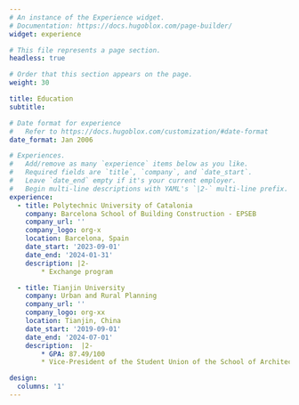 ```yaml
---
# An instance of the Experience widget.
# Documentation: https://docs.hugoblox.com/page-builder/
widget: experience

# This file represents a page section.
headless: true

# Order that this section appears on the page.
weight: 30

title: Education
subtitle:

# Date format for experience
#   Refer to https://docs.hugoblox.com/customization/#date-format
date_format: Jan 2006

# Experiences.
#   Add/remove as many `experience` items below as you like.
#   Required fields are `title`, `company`, and `date_start`.
#   Leave `date_end` empty if it's your current employer.
#   Begin multi-line descriptions with YAML's `|2-` multi-line prefix.
experience:
  - title: Polytechnic University of Catalonia
    company: Barcelona School of Building Construction - EPSEB
    company_url: ''
    company_logo: org-x
    location: Barcelona, Spain
    date_start: '2023-09-01'
    date_end: '2024-01-31'
    description: |2-
        * Exchange program

  - title: Tianjin University
    company: Urban and Rural Planning
    company_url: ''
    company_logo: org-xx
    location: Tianjin, China
    date_start: '2019-09-01'
    date_end: '2024-07-01'
    description:  |2-
        * GPA: 87.49/100
        * Vice-President of the Student Union of the School of Architecture

design:
  columns: '1'
---
```

